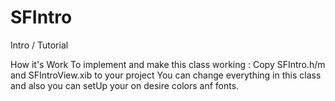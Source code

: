 # SFIntro
Intro / Tutorial 

How it's Work
To implement and make this class working : Copy SFIntro.h/m and SFIntroView.xib to your project
You can change everything in this class and also you can setUp your on desire colors anf fonts.
